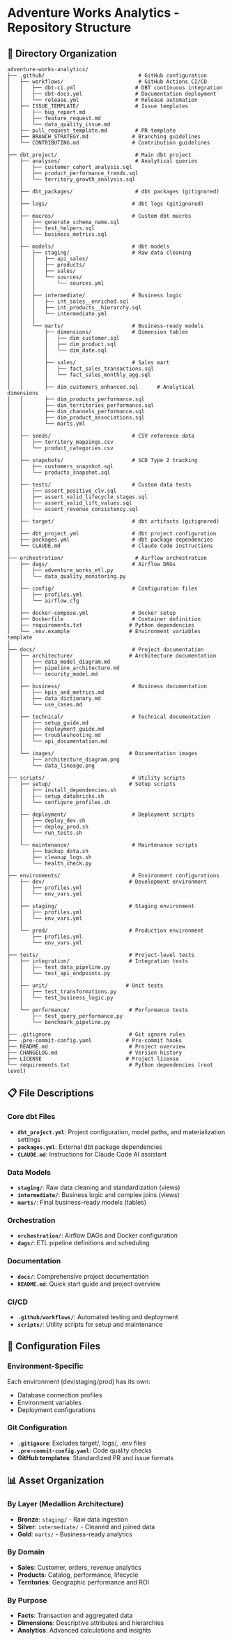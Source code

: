 # Adventure Works Analytics - Repository Structure

## 📁 Directory Organization

```
adventure-works-analytics/
├── .github/                              # GitHub configuration
│   ├── workflows/                        # GitHub Actions CI/CD
│   │   ├── dbt-ci.yml                   # DBT continuous integration
│   │   ├── dbt-docs.yml                 # Documentation deployment
│   │   └── release.yml                  # Release automation
│   ├── ISSUE_TEMPLATE/                  # Issue templates
│   │   ├── bug_report.md
│   │   ├── feature_request.md
│   │   └── data_quality_issue.md
│   ├── pull_request_template.md         # PR template
│   ├── BRANCH_STRATEGY.md              # Branching guidelines
│   └── CONTRIBUTING.md                 # Contribution guidelines
│
├── dbt_project/                         # Main dbt project
│   ├── analyses/                        # Analytical queries
│   │   ├── customer_cohort_analysis.sql
│   │   ├── product_performance_trends.sql
│   │   └── territory_growth_analysis.sql
│   │
│   ├── dbt_packages/                    # dbt packages (gitignored)
│   │
│   ├── logs/                           # dbt logs (gitignored)
│   │
│   ├── macros/                         # Custom dbt macros
│   │   ├── generate_schema_name.sql
│   │   ├── test_helpers.sql
│   │   └── business_metrics.sql
│   │
│   ├── models/                         # dbt models
│   │   ├── staging/                    # Raw data cleaning
│   │   │   ├── api_sales/
│   │   │   ├── products/
│   │   │   ├── sales/
│   │   │   └── sources/
│   │   │       └── sources.yml
│   │   │
│   │   ├── intermediate/               # Business logic
│   │   │   ├── int_sales__enriched.sql
│   │   │   ├── int_products__hierarchy.sql
│   │   │   └── intermediate.yml
│   │   │
│   │   └── marts/                      # Business-ready models
│   │       ├── dimensions/             # Dimension tables
│   │       │   ├── dim_customer.sql
│   │       │   ├── dim_product.sql
│   │       │   └── dim_date.sql
│   │       │
│   │       ├── sales/                  # Sales mart
│   │       │   ├── fact_sales_transactions.sql
│   │       │   └── fact_sales_monthly_agg.sql
│   │       │
│   │       ├── dim_customers_enhanced.sql      # Analytical dimensions
│   │       ├── dim_products_performance.sql
│   │       ├── dim_territories_performance.sql
│   │       ├── dim_channels_performance.sql
│   │       ├── dim_product_associations.sql
│   │       └── marts.yml
│   │
│   ├── seeds/                          # CSV reference data
│   │   ├── territory_mappings.csv
│   │   └── product_categories.csv
│   │
│   ├── snapshots/                      # SCD Type 2 tracking
│   │   ├── customers_snapshot.sql
│   │   └── products_snapshot.sql
│   │
│   ├── tests/                          # Custom data tests
│   │   ├── assert_positive_clv.sql
│   │   ├── assert_valid_lifecycle_stages.sql
│   │   ├── assert_valid_lift_values.sql
│   │   └── assert_revenue_consistency.sql
│   │
│   ├── target/                         # dbt artifacts (gitignored)
│   │
│   ├── dbt_project.yml                 # dbt project configuration
│   ├── packages.yml                    # dbt package dependencies
│   └── CLAUDE.md                       # Claude Code instructions
│
├── orchestration/                       # Airflow orchestration
│   ├── dags/                           # Airflow DAGs
│   │   ├── adventure_works_etl.py
│   │   └── data_quality_monitoring.py
│   │
│   ├── config/                         # Configuration files
│   │   ├── profiles.yml
│   │   └── airflow.cfg
│   │
│   ├── docker-compose.yml              # Docker setup
│   ├── Dockerfile                      # Container definition
│   ├── requirements.txt               # Python dependencies
│   └── .env.example                   # Environment variables template
│
├── docs/                               # Project documentation
│   ├── architecture/                  # Architecture documentation
│   │   ├── data_model_diagram.md
│   │   ├── pipeline_architecture.md
│   │   └── security_model.md
│   │
│   ├── business/                       # Business documentation
│   │   ├── kpis_and_metrics.md
│   │   ├── data_dictionary.md
│   │   └── use_cases.md
│   │
│   ├── technical/                      # Technical documentation
│   │   ├── setup_guide.md
│   │   ├── deployment_guide.md
│   │   ├── troubleshooting.md
│   │   └── api_documentation.md
│   │
│   └── images/                        # Documentation images
│       ├── architecture_diagram.png
│       └── data_lineage.png
│
├── scripts/                            # Utility scripts
│   ├── setup/                         # Setup scripts
│   │   ├── install_dependencies.sh
│   │   ├── setup_databricks.sh
│   │   └── configure_profiles.sh
│   │
│   ├── deployment/                     # Deployment scripts
│   │   ├── deploy_dev.sh
│   │   ├── deploy_prod.sh
│   │   └── run_tests.sh
│   │
│   └── maintenance/                    # Maintenance scripts
│       ├── backup_data.sh
│       ├── cleanup_logs.sh
│       └── health_check.py
│
├── environments/                       # Environment configurations
│   ├── dev/                           # Development environment
│   │   ├── profiles.yml
│   │   └── env_vars.yml
│   │
│   ├── staging/                       # Staging environment
│   │   ├── profiles.yml
│   │   └── env_vars.yml
│   │
│   └── prod/                          # Production environment
│       ├── profiles.yml
│       └── env_vars.yml
│
├── tests/                             # Project-level tests
│   ├── integration/                   # Integration tests
│   │   ├── test_data_pipeline.py
│   │   └── test_api_endpoints.py
│   │
│   ├── unit/                         # Unit tests
│   │   ├── test_transformations.py
│   │   └── test_business_logic.py
│   │
│   └── performance/                   # Performance tests
│       ├── test_query_performance.py
│       └── benchmark_pipeline.py
│
├── .gitignore                         # Git ignore rules
├── .pre-commit-config.yaml           # Pre-commit hooks
├── README.md                          # Project overview
├── CHANGELOG.md                       # Version history
├── LICENSE                           # Project license
└── requirements.txt                   # Python dependencies (root level)
```

## 📋 File Descriptions

### Core dbt Files
- **`dbt_project.yml`**: Project configuration, model paths, and materialization settings
- **`packages.yml`**: External dbt package dependencies
- **`CLAUDE.md`**: Instructions for Claude Code AI assistant

### Data Models
- **`staging/`**: Raw data cleaning and standardization (views)
- **`intermediate/`**: Business logic and complex joins (views)
- **`marts/`**: Final business-ready models (tables)

### Orchestration
- **`orchestration/`**: Airflow DAGs and Docker configuration
- **`dags/`**: ETL pipeline definitions and scheduling

### Documentation
- **`docs/`**: Comprehensive project documentation
- **`README.md`**: Quick start guide and project overview

### CI/CD
- **`.github/workflows/`**: Automated testing and deployment
- **`scripts/`**: Utility scripts for setup and maintenance

## 🔧 Configuration Files

### Environment-Specific
Each environment (dev/staging/prod) has its own:
- Database connection profiles
- Environment variables
- Deployment configurations

### Git Configuration
- **`.gitignore`**: Excludes target/, logs/, .env files
- **`.pre-commit-config.yaml`**: Code quality checks
- **GitHub templates**: Standardized PR and issue formats

## 📊 Asset Organization

### By Layer (Medallion Architecture)
- **Bronze**: `staging/` - Raw data ingestion
- **Silver**: `intermediate/` - Cleaned and joined data
- **Gold**: `marts/` - Business-ready analytics

### By Domain
- **Sales**: Customer, orders, revenue analytics
- **Products**: Catalog, performance, lifecycle
- **Territories**: Geographic performance and ROI

### By Purpose
- **Facts**: Transaction and aggregated data
- **Dimensions**: Descriptive attributes and hierarchies
- **Analytics**: Advanced calculations and insights